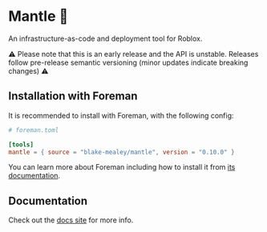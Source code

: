 # Mantle 🚀

An infrastructure-as-code and deployment tool for Roblox.

⚠ Please note that this is an early release and the API is unstable. Releases follow pre-release
semantic versioning (minor updates indicate breaking changes) ⚠

## Installation with Foreman

It is recommended to install with Foreman, with the following config:

```toml
# foreman.toml

[tools]
mantle = { source = "blake-mealey/mantle", version = "0.10.0" }
```

You can learn more about Foreman including how to install it from [its
documentation](https://github.com/Roblox/foreman#readme).

## Documentation

Check out the [docs site](https://mantle-docs.vercel.app) for more info.
